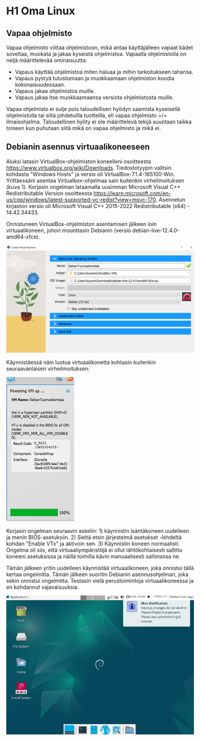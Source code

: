 # H1 Oma Linux


## Vapaa ohjelmisto

Vapaa ohjelmisto viittaa ohjelmistoon, mikä antaa käyttäjälleen vapaat kädet soveltaa, muokata ja jakaa kyseistä ohjelmistoa. Vapaalla ohjelmistolla on neljä määrittelevää ominaisuutta:
 - Vapaus käyttää ohjelmistoa miten haluaa ja mihin tarkoitukseen tahansa.
 - Vapaus pystyä tutustumaan ja muokkaamaan ohjelmiston koodia kokonaisuudessaan.
 - Vapaus jakaa ohjelmistoa muille.
 - Vapaus jakaa itse muokkaamaansa versiota ohjelmistosta muille.

Vapaa ohjelmisto ei sulje pois taloudellisen hyödyn saamista kyseisellä ohjelmistolla tai siitä johdetuilla tuotteilla, eli vapaa ohjelmisto =/= ilmaisohjelma. Taloudellinen hyöty ei ole määrittelevä tekijä suuntaan taikka toiseen kun puhutaan siitä mikä on vapaa ohjelmisto ja mikä ei.


## Debianin asennus virtuaalikoneeseen

Aluksi latasin VirtualBox-ohjelmiston koneelleni osoitteesta https://www.virtualbox.org/wiki/Downloads. Tiedostotyypin valitsin kohdasta "Windows Hosts" ja versio oli VirtualBox-7.1.4-165100-Win.
Yrittäessäni asentaa Virtualbox-ohjelmaa sain kuitenkin virheilmoituksen (kuva 1). Korjasin ongelman lataamalla uusimman Microsoft Visual C++ Redistributable Version osoitteesta https://learn.microsoft.com/en-us/cpp/windows/latest-supported-vc-redist?view=msvc-170. Asennetun kirjaston versio oli Microsoft Visual C++ 2015-2022 Redistributable (x64) - 14.42.34433.


Onnistuneen VirtualBox-ohjelmiston asentamisen jälkeen loin virtuaalikoneen, johon mounttasin Debianin (versio debian-live-12.4.0-amd64-xfce).

![DebianAsennus](DebianAsennus/DebianAsennus.png)


Käynnistäessä näin luotua virtuaalikonetta kohtasin kuitenkin seuraavanlaisen virheilmoituksen:

![VTxError](DebianAsennus/Error1.png)

Korjasin ongelman seuraavin askelin: 1) käynnistin isäntäkoneen uudelleen ja menin BIOS-asetuksiin. 2) Sieltä etsin järjestelmä asetukset -lehdeltä kohdan "Enable VTx" ja aktivoin sen. 3) Käynnistin koneen normaalisti. 
Ongelma oli siis, että virtuaaliympäristöjä ei ollut lähtökohtaisesti sallittu koneeni asetuksissa ja näillä toimilla kävin manuaalisesti sallimassa ne. 

Tämän jälkeen yritin uudelleen käynnistää virtuaalikoneen, joka onnistui tällä kertaa ongelmitta. Tämän jälkeen suoritin Debianin asennusohjelman, joka sekin onnistui ongelmitta. Testasin vielä perustoimintoja virtuaalikoneessa ja en kohdannut vajavaisuuksia.

![DebianToimii](DebianAsennus/DebianToimii2.png)


